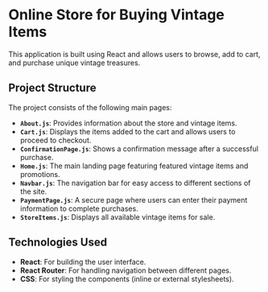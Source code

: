 # Online Store for Buying Vintage Items

This application is built using React and allows users to browse, add to cart, and purchase unique vintage treasures.

## Project Structure

The project consists of the following main pages:

- **`About.js`**: Provides information about the store and vintage items.
- **`Cart.js`**: Displays the items added to the cart and allows users to proceed to checkout.
- **`ConfirmationPage.js`**: Shows a confirmation message after a successful purchase.
- **`Home.js`**: The main landing page featuring featured vintage items and promotions.
- **`Navbar.js`**: The navigation bar for easy access to different sections of the site.
- **`PaymentPage.js`**: A secure page where users can enter their payment information to complete purchases.
- **`StoreItems.js`**: Displays all available vintage items for sale.

## Technologies Used

- **React**: For building the user interface.
- **React Router**: For handling navigation between different pages.
- **CSS**: For styling the components (inline or external stylesheets).
